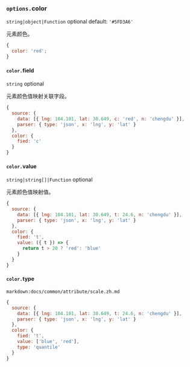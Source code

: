 ### `options.`color

`string|object|Function` optional default: `'#5FD3A6'`

元素颜色。

```js
{
  color: 'red';
}
```

#### `color.`field

`string` optional

元素颜色值映射关联字段。

```js
{
  source: {
    data: [{ lng: 104.101, lat: 30.649, c: 'red', n: 'chengdu' }],
    parser: { type: 'json', x: 'lng', y: 'lat' }
  },
  color: {
    fied: 'c'
  }
}
```

#### `color.`value

`string|string[]|Function` optional

元素颜色值映射值。

```js
{
  source: {
    data: [{ lng: 104.101, lat: 30.649, t: 24.6, n: 'chengdu' }],
    parser: { type: 'json', x: 'lng', y: 'lat' }
  },
  color: {
    fied: 't',
    value: ({ t }) => {
      return t > 20 ? 'red': 'blue'
    }
  }
}
```

#### `color.`type

`markdown:docs/common/attribute/scale.zh.md`

```js
{
  source: {
    data: [{ lng: 104.101, lat: 30.649, t: 24.6, n: 'chengdu' }],
    parser: { type: 'json', x: 'lng', y: 'lat' }
  },
  color: {
    fied: 't',
    value: ['blue', 'red'],
    type: 'quantile'
  }
}
```

